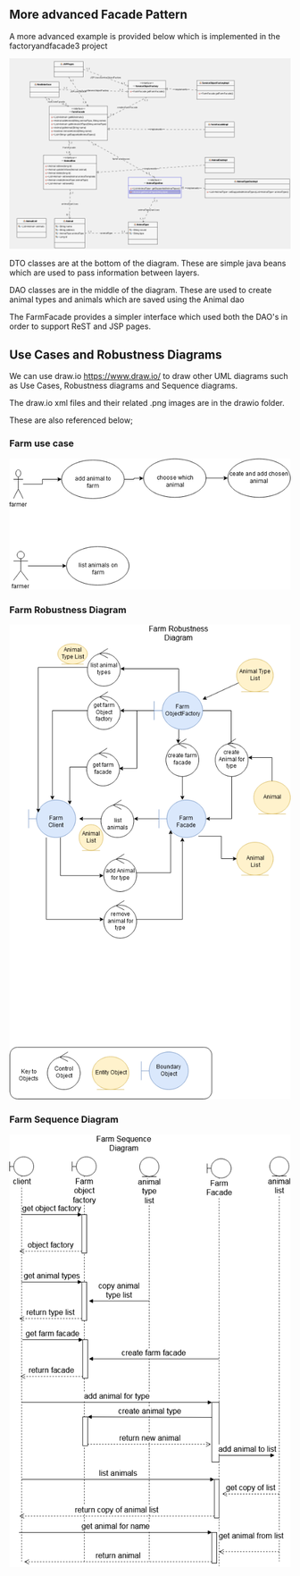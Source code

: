 
## More advanced Facade Pattern

A more advanced example is provided below which is implemented in the factoryandfacade3 project

![alt text](../UMLfactoryandfacade/images/facadediagram3.png "Figure facadediagram3.png" )

DTO classes are at the bottom of the diagram. 
These are simple java beans which are used to pass information between layers.

DAO classes are in the middle of the diagram.
These are used to create animal types and animals which are saved using the Animal dao

The FarmFacade provides a simpler interface which used both the DAO's in order to support ReST and JSP pages.


## Use Cases and Robustness Diagrams


We can use draw.io https://www.draw.io/ to draw other UML diagrams such as Use Cases, Robustness diagrams and Sequence diagrams. 

The draw.io xml files and their related .png images are in the drawio folder. 

These are also referenced below;

### Farm use case

![alt text](../UMLfactoryandfacade/drawio/farmUseCase_draw_io.png "Figure farmUseCase_draw_io.png")

### Farm Robustness Diagram

![alt text](../UMLfactoryandfacade/drawio/farm-robustness-drawio.png "Figure farm-robustness-drawio.png")

### Farm Sequence Diagram

![alt text](../UMLfactoryandfacade/drawio/farm-sequence-drawio.png "Figure farm-sequence-drawio.png")



